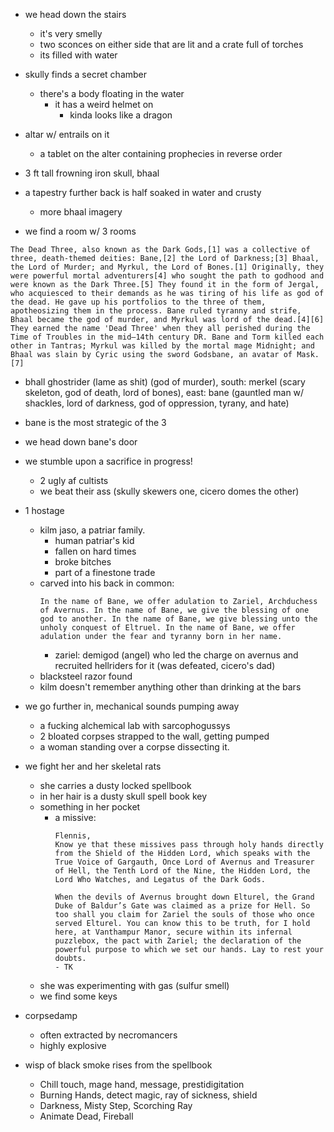 - we head down the stairs
    - it's very smelly
    - two sconces on either side that are lit and a crate full of torches
    - its filled with water

- skully finds a secret chamber
    - there's a body floating in the water
        - it has a weird helmet on
            - kinda looks like a dragon

- altar w/ entrails on it
    - a tablet on the alter containing prophecies in reverse order
- 3 ft tall frowning iron skull, bhaal
- a tapestry further back is half soaked in water and crusty
    - more bhaal imagery

- we find a room w/ 3 rooms

```
The Dead Three, also known as the Dark Gods,[1] was a collective of three, death-themed deities: Bane,[2] the Lord of Darkness;[3] Bhaal, the Lord of Murder; and Myrkul, the Lord of Bones.[1] Originally, they were powerful mortal adventurers[4] who sought the path to godhood and were known as the Dark Three.[5] They found it in the form of Jergal, who acquiesced to their demands as he was tiring of his life as god of the dead. He gave up his portfolios to the three of them, apotheosizing them in the process. Bane ruled tyranny and strife, Bhaal became the god of murder, and Myrkul was lord of the dead.[4][6]
They earned the name 'Dead Three' when they all perished during the Time of Troubles in the mid—14th century DR. Bane and Torm killed each other in Tantras; Myrkul was killed by the mortal mage Midnight; and Bhaal was slain by Cyric using the sword Godsbane, an avatar of Mask.[7]
```

- bhall ghostrider (lame as shit) (god of murder), south: merkel (scary skeleton, god of death, lord of bones), east: bane (gauntled man w/ shackles, lord of darkness, god of oppression, tyrany, and hate)
- bane is the most strategic of the 3

- we head down bane's door
- we stumble upon a sacrifice in progress!
    - 2 ugly af cultists
    - we beat their ass (skully skewers one, cicero domes the other)

- 1 hostage
    - kilm jaso, a patriar family.
        - human patriar's kid
        - fallen on hard times
        - broke bitches
        - part of a finestone trade
    - carved into his back in common: 
        ```
        In the name of Bane, we offer adulation to Zariel, Archduchess of Avernus. In the name of Bane, we give the blessing of one god to another. In the name of Bane, we give blessing unto the unholy conquest of Eltruel. In the name of Bane, we offer adulation under the fear and tyranny born in her name.
        ```
        - zariel: demigod (angel) who led the charge on avernus and recruited hellriders for it (was defeated, cicero's dad)
    - blacksteel razor found
    - kilm doesn't remember anything other than drinking at the bars

- we go further in, mechanical sounds pumping away
    - a fucking alchemical lab with sarcophogussys
    - 2 bloated corpses strapped to the wall, getting pumped
    - a woman standing over a corpse dissecting it.


- we fight her and her skeletal rats
    - she carries a dusty locked spellbook
    - in her hair is a dusty skull spell book key
    - something in her pocket
        - a missive:
            ```
            Flennis,
            Know ye that these missives pass through holy hands directly from the Shield of the Hidden Lord, which speaks with the True Voice of Gargauth, Once Lord of Avernus and Treasurer of Hell, the Tenth Lord of the Nine, the Hidden Lord, the Lord Who Watches, and Legatus of the Dark Gods.

            When the devils of Avernus brought down Elturel, the Grand Duke of Baldur’s Gate was claimed as a prize for Hell. So too shall you claim for Zariel the souls of those who once served Elturel. You can know this to be truth, for I hold here, at Vanthampur Manor, secure within its infernal puzzlebox, the pact with Zariel; the declaration of the powerful purpose to which we set our hands. Lay to rest your doubts.
            - TK
            ```
    - she was experimenting with gas (sulfur smell)
    - we find some keys

- corpsedamp
    - often extracted by necromancers
    - highly explosive

- wisp of black smoke rises from the spellbook
    - Chill touch, mage hand, message, prestidigitation
    - Burning Hands, detect magic, ray of sickness, shield
    - Darkness, Misty Step, Scorching Ray
    - Animate Dead, Fireball
